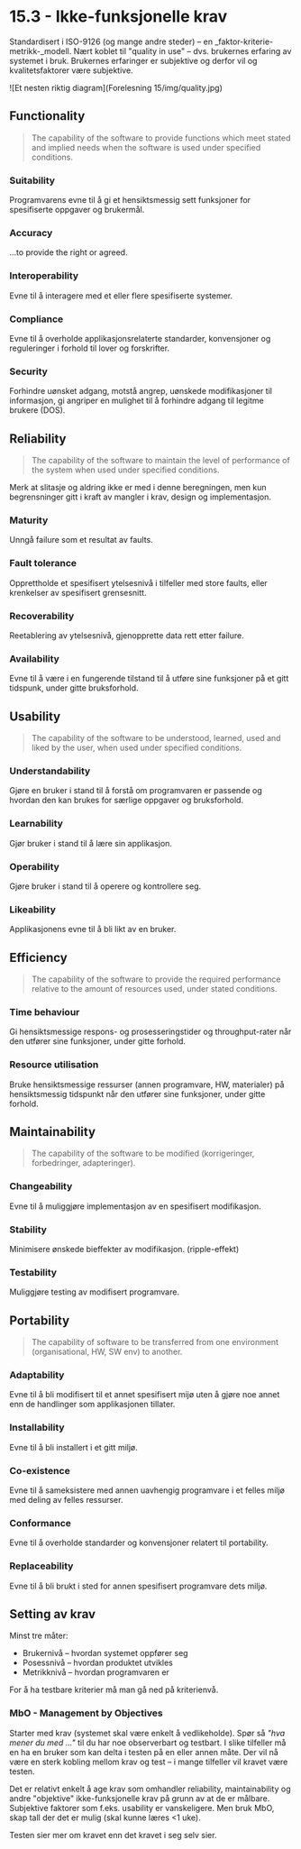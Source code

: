 # 15.3 - Ikke-funksjonelle krav

Standardisert i ISO-9126 (og mange andre steder) – en _faktor-kriterie-metrikk-_modell. Nært koblet til "quality in use" – dvs. brukernes erfaring av systemet i bruk. Brukernes erfaringer er subjektive og derfor vil og kvalitetsfaktorer være subjektive.

![Et nesten riktig diagram](Forelesning 15/img/quality.jpg)


## Functionality
> The capability of the software to provide functions which meet stated and implied needs when the software is used under specified conditions.

### Suitability
Programvarens evne til å gi et hensiktsmessig sett funksjoner for spesifiserte oppgaver og brukermål.

### Accuracy
...to provide the right or agreed.

### Interoperability
Evne til å interagere med et eller flere spesifiserte systemer.

### Compliance
Evne til å overholde applikasjonsrelaterte standarder, konvensjoner og reguleringer i forhold til lover og forskrifter.

### Security
Forhindre uønsket adgang, motstå angrep, uønskede modifikasjoner til informasjon, gi angriper en mulighet til å forhindre adgang til legitme brukere (DOS).


## Reliability
> The capability of the software to maintain the level of performance of the system when used under specified conditions.

Merk at slitasje og aldring ikke er med i denne beregningen, men kun begrensninger gitt i kraft av mangler i krav, design og implementasjon.

### Maturity
Unngå failure som et resultat av faults.

### Fault tolerance
Opprettholde et spesifisert ytelsesnivå i tilfeller med store faults, eller krenkelser av spesifisert grensesnitt.

### Recoverability
Reetablering av ytelsesnivå, gjenopprette data rett etter failure.

### Availability
Evne til å være i en fungerende tilstand til å utføre sine funksjoner på et gitt tidspunk, under gitte bruksforhold.


## Usability
> The capability of the software to be understood, learned, used and liked by the user, when used under specified conditions.

### Understandability
Gjøre en bruker i stand til å forstå om programvaren er passende og hvordan den kan brukes for særlige oppgaver og bruksforhold.

### Learnability
Gjør bruker i stand til å lære sin applikasjon.

### Operability
Gjøre bruker i stand til å operere og kontrollere seg.

### Likeability
Applikasjonens evne til å bli likt av en bruker.


## Efficiency
> The capability of the software to provide the required performance relative to the amount of resources used, under stated conditions.

### Time behaviour
Gi hensiktsmessige respons- og prosesseringstider og throughput-rater når den utfører sine funksjoner, under gitte forhold.

### Resource utilisation
Bruke hensiktsmessige ressurser (annen programvare, HW, materialer) på hensiktsmessig tidspunkt når den utfører sine funksjoner, under gitte forhold.

## Maintainability
> The capability of the software to be modified (korrigeringer, forbedringer, adapteringer).

### Changeability
Evne til å muliggjøre implementasjon av en spesifisert modifikasjon.

### Stability
Minimisere ønskede bieffekter av modifikasjon. (ripple-effekt)

### Testability
Muliggjøre testing av modifisert programvare.

## Portability
> The capability of software to be transferred from one environment (organisational, HW, SW env) to another.

### Adaptability
Evne til å bli modifisert til et annet spesifisert mijø uten å gjøre noe annet enn de handlinger som applikasjonen tillater.

### Installability
Evne til å bli installert i et gitt miljø.

### Co-existence
Evne til å sameksistere med annen uavhengig programvare i et felles miljø med deling av felles ressurser.

### Conformance
Evne til å overholde standarder og konvensjoner relatert til portability.

### Replaceability
Evne til å bli brukt i sted for annen spesifisert programvare dets miljø.



## Setting av krav
Minst tre måter:

* Brukernivå – hvordan systemet oppfører seg
* Posessnivå – hvordan produktet utvikles
* Metrikknivå – hvordan programvaren er

For å ha testbare kriterier må man gå ned på kriterienvå.

### MbO - Management by Objectives
Starter med krav (systemet skal være enkelt å vedlikeholde). Spør så _"hva mener du med …"_ til du har noe observerbart og testbart. I slike tilfeller må en ha en bruker som kan delta i testen på en eller annen måte. Der vil nå være en sterk kobling mellom krav og test – i mange tilfeller vil kravet være testen.



Det er relativt enkelt å age krav som omhandler reliability, maintainability og andre "objektive" ikke-funksjonelle krav på grunn av at de er målbare. Subjektive faktorer som f.eks. usability er vanskeligere. Men bruk MbO, skap tall der det er mulig (skal kunne læres <1 uke).

Testen sier mer om kravet enn det kravet i seg selv sier.


